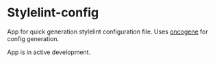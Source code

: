 # Stylelint-config
App for quick generation stylelint configuration file.
Uses [oncogene](https://github.com/gwer/oncogene) for config generation.

App is in active development.